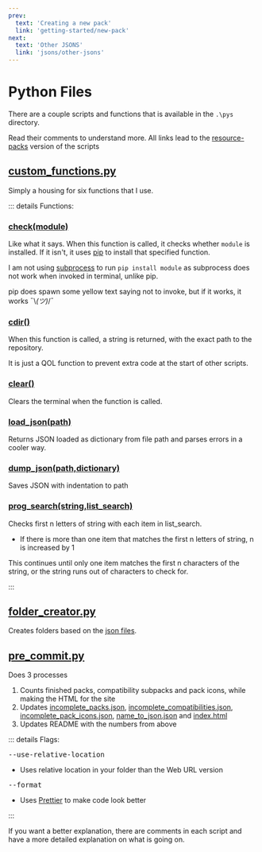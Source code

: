 ```yaml
---
prev:
  text: 'Creating a new pack'
  link: 'getting-started/new-pack'
next:
  text: 'Other JSONS'
  link: 'jsons/other-jsons'
---
```


# Python Files

There are a couple scripts and functions that is available in the `.\pys` directory.

Read their comments to understand more.
All links lead to the [resource-packs](https://github.com/BEComTweaks/resource-packs) version of the scripts

## [custom_functions.py](https://github.com/BEComTweaks/resource-packs/blob/main/pys/custom_functions.py)

Simply a housing for six functions that I use.

::: details Functions:
### [check(module)](https://github.com/BEComTweaks/resource-packs/blob/main/pys/custom_functions.py#L10-L23)

Like what it says. When this function is called, it checks whether `module` is installed. If it isn't, it
uses [pip](https://pypi.org/project/pip/) to install that specified function.

I am not using [subprocess](https://docs.python.org/3/library/subprocess.html) to run `pip install module` as subprocess
does not work when invoked in terminal, unlike pip.

pip does spawn some yellow text saying not to invoke, but if it works, it works ¯\\_(ツ)_/¯

### [cdir()](https://github.com/BEComTweaks/resource-packs/blob/main/pys/custom_functions.py#L33-L42)

When this function is called, a string is returned, with the exact path to the repository.

It is just a QOL function to prevent extra code at the start of other scripts.

### [clear()](https://github.com/BEComTweaks/resource-packs/blob/main/pys/custom_functions.py#L45-L52)

Clears the terminal when the function is called.

### [load_json(path)](https://github.com/BEComTweaks/resource-packs/blob/main/pys/custom_functions.py#L55-L63)

Returns JSON loaded as dictionary from file path and parses errors in a cooler way.

### [dump_json(path,dictionary)](https://github.com/BEComTweaks/resource-packs/blob/main/pys/custom_functions.py#L66-L71)

Saves JSON with indentation to path

### [prog_search(string,list_search)](https://github.com/BEComTweaks/resource-packs/blob/main/pys/custom_functions.py#L74-L109)

Checks first n letters of string with each item in list_search.

- If there is more than one item that matches the first n letters of string, n is increased by 1

This continues until only one item matches the first n characters of the string, or the string runs out of characters to check for.

:::

## [folder_creator.py](https://github.com/BEComTweaks/resource-packs/blob/main/pys/folder_creator.py)

Creates folders based on the [json files](https://github.com/BEComTweaks/resource-packs/tree/jsons/packs).

## [pre_commit.py](https://github.com/BEComTweaks/resource-packs/blob/main/pys/pre_commit.py)

Does 3 processes

1. Counts finished packs, compatibility subpacks and pack icons, while making the HTML for the site
2. Updates [incomplete_packs.json](https://github.com/BEComTweaks/resource-packs/blob/main/jsons/others/incomplete_packs.json), [incomplete_compatibilities.json](https://github.com/BEComTweaks/resource-packs/blob/main/jsons/others/incomplete_compatibilities.json), [incomplete_pack_icons.json](https://github.com/BEComTweaks/resource-packs/blob/main/jsons/others/incomplete_pack_icons.json), [name_to_json.json](https://github.com/BEComTweaks/resource-packs/blob/main/jsons/others/name_to_json.json) and [index.html](https://github.com/BEComTweaks/resource-packs/blob/main/webUI/index.html)
3. Updates README with the numbers from above

::: details Flags:

<kbd>--use-relative-location</kbd>
- Uses relative location in your folder than the Web URL version

<kbd>--format</kbd>
- Uses [Prettier](https://prettier.io/) to make code look better

:::

If you want a better explanation, there are comments in each script and have a more detailed explanation on what is
going on.
